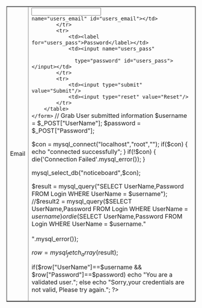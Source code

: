 

    
<html>
<head>
<meta http-equiv="Content-Type" content="text/html; charset=ISO-8859-1">
<title>Jotorres Login Form</title>
</head>
<body>
    <form method="post" action="validate_login.php" >
        <table border="1" >
            <tr>
                <td><label for="users_email">Email</label></td>
                <td><input type="text" 

                  name="users_email" id="users_email"></td>
            </tr>
            <tr>
                <td><label for="users_pass">Password</label></td>
                <td><input name="users_pass" 

                  type="password" id="users_pass"></input></td>
            </tr>
            <tr>
                <td><input type="submit" value="Submit"/>
                <td><input type="reset" value="Reset"/>
            </tr>
        </table>
    </form>
</body>
</html>
<?php

// Grab User submitted information
$username = $_POST["UserName"];
$password = $_POST["Password"];

$con = mysql_connect("localhost","root","");
if($con)
{
echo "connected successfully";
}
if(!$con)
{
    die('Connection Failed'.mysql_error());
}


mysql_select_db("noticeboard",$con);

$result = mysql_query("SELECT UserName,Password FROM Login WHERE UserName = $username");
//$result2 = mysql_query($SELECT UserName,Password FROM Login WHERE UserName = $username) or die($SELECT UserName,Password FROM Login WHERE UserName = $username."<br/><br/>".mysql_error());

$row = mysql_fetch_array($result);

if($row["UserName"]==$username && $row["Password"]==$password)
    echo "You are a validated user.";
else
    echo "Sorry,your credentials are not valid, Please try again.";
?>

